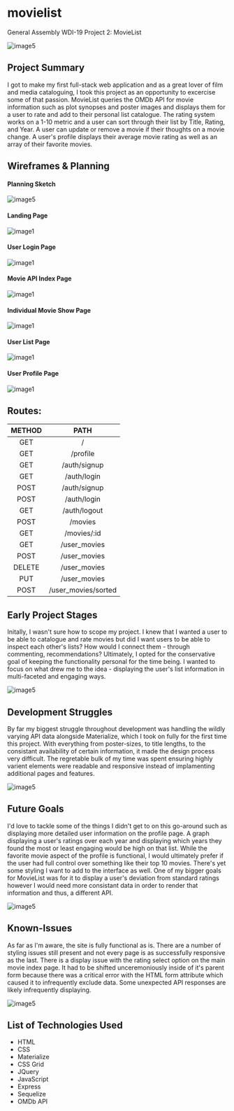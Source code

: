 # movielist

General Assembly WDI-19 Project 2: MovieList

![image5](https://github.com/Williamconnelly/movielist/blob/master/public/img/screenshot_1.jpg)

## Project Summary

I got to make my first full-stack web application and as a great lover of film and media cataloguing, I took this project as an opportunity to excercise some of that passion. MovieList queries the OMDb API for movie information such as plot synopses and poster images and displays them for a user to rate and add to their personal list catalogue. The rating system works on a 1-10 metric and a user can sort through their list by Title, Rating, and Year. A user can update or remove a movie if their thoughts on a movie change. A user's profile displays their average movie rating as well as an array of their favorite movies. 

## Wireframes & Planning

#### Planning Sketch
![image5](https://github.com/Williamconnelly/movielist/blob/master/public/img/planning.jpg)

#### Landing Page
![image1](https://github.com/Williamconnelly/movielist/blob/master/public/img/wf-index.png)

#### User Login Page
![image1](https://github.com/Williamconnelly/movielist/blob/master/public/img/wf-login.png)

#### Movie API Index Page
![image1](https://github.com/Williamconnelly/movielist/blob/master/public/img/wf-movieIndex.png)

#### Individual Movie Show Page
![image1](https://github.com/Williamconnelly/movielist/blob/master/public/img/wf-show.png)

#### User List Page
![image1](https://github.com/Williamconnelly/movielist/blob/master/public/img/wf-list.png)

#### User Profile Page
![image1](https://github.com/Williamconnelly/movielist/blob/master/public/img/wf-profile.png)

## Routes: 

| METHOD        | PATH          |
|:-------------:|:-------------:|
| GET           | /             |
| GET           | /profile      |
| GET           | /auth/signup  |
| GET           | /auth/login   |
| POST          | /auth/signup  |
| POST          | /auth/login   |
| GET           | /auth/logout  |
| POST          | /movies       |
| GET           | /movies/:id   |
| GET           | /user_movies  |
| POST          | /user_movies  |
| DELETE        | /user_movies  |
| PUT           | /user_movies  |
| POST          | /user_movies/sorted |

## Early Project Stages

Initally, I wasn't sure how to scope my project. I knew that I wanted a user to be able to catalogue and rate movies but did I want users to be able to inspect each other's lists? How would I connect them - through commenting, recommendations? Ultimately, I opted for the conservative goal of keeping the functionality personal for the time being. I wanted to focus on what drew me to the idea - displaying the user's list information in multi-faceted and engaging ways. 

![image5](https://github.com/Williamconnelly/movielist/blob/master/public/img/screenshot_2.jpg)

## Development Struggles

By far my biggest struggle throughout development was handling the wildly varying API data alongside Materialize, which I took on fully for the first time this project. With everything from poster-sizes, to title lengths, to the consistant availability of certain information, it made the design process very difficult. The regretable bulk of my time was spent ensuring highly varient elements were readable and responsive instead of implamenting additional pages and features. 

![image5](https://github.com/Williamconnelly/movielist/blob/master/public/img/screenshot_3.jpg)

## Future Goals

I'd love to tackle some of the things I didn't get to on this go-around such as displaying more detailed user information on the profile page. A graph displaying a user's ratings over each year and displaying which years they found the most or least engaging would be high on that list. While the favorite movie aspect of the profile is functional, I would ultimately prefer if the user had full control over something like their top 10 movies. There's yet some styling I want to add to the interface as well. One of my bigger goals for MovieList was for it to display a user's deviation from standard ratings however I would need more consistant data in order to render that information and thus, a different API. 

![image5](https://github.com/Williamconnelly/movielist/blob/master/public/img/screenshot_4.jpg)

## Known-Issues

As far as I'm aware, the site is fully functional as is. There are a number of styling issues still present and not every page is as successfully responsive as the last. There is a display issue with the rating select option on the main movie index page. It had to be shifted unceremoniously inside of it's parent form because there was a critical error with the HTML form attribute which caused it to infrequently exclude data. Some unexpected API responses are likely infrequently displaying.

![image5](https://github.com/Williamconnelly/movielist/blob/master/public/img/screenshot_5.jpg)

## List of Technologies Used

* HTML
* CSS
* Materialize
* CSS Grid
* JQuery
* JavaScript
* Express
* Sequelize
* OMDb API